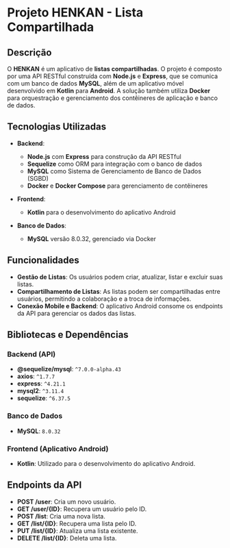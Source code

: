 # Projeto HENKAN - Lista Compartilhada

## Descrição

O **HENKAN** é um aplicativo de **listas compartilhadas**. O projeto é composto por uma API RESTful construída com **Node.js** e **Express**, que se comunica com um banco de dados **MySQL**, além de um aplicativo móvel desenvolvido em **Kotlin** para **Android**. A solução também utiliza **Docker** para orquestração e gerenciamento dos contêineres de aplicação e banco de dados.

## Tecnologias Utilizadas

- **Backend**:
  - **Node.js** com **Express** para construção da API RESTful
  - **Sequelize** como ORM para integração com o banco de dados
  - **MySQL** como Sistema de Gerenciamento de Banco de Dados (SGBD)
  - **Docker** e **Docker Compose** para gerenciamento de contêineres

- **Frontend**:
  - **Kotlin** para o desenvolvimento do aplicativo Android

- **Banco de Dados**:
  - **MySQL** versão 8.0.32, gerenciado via Docker

## Funcionalidades

- **Gestão de Listas**: Os usuários podem criar, atualizar, listar e excluir suas listas.
- **Compartilhamento de Listas**: As listas podem ser compartilhadas entre usuários, permitindo a colaboração e a troca de informações.
- **Conexão Mobile e Backend**: O aplicativo Android consome os endpoints da API para gerenciar os dados das listas.

## Bibliotecas e Dependências

### Backend (API)

- **@sequelize/mysql**: `^7.0.0-alpha.43`
- **axios**: `^1.7.7`
- **express**: `^4.21.1`
- **mysql2**: `^3.11.4`
- **sequelize**: `^6.37.5`

### Banco de Dados

- **MySQL**: `8.0.32`

### Frontend (Aplicativo Android)

- **Kotlin**: Utilizado para o desenvolvimento do aplicativo Android.


## Endpoints da API

- **POST /user**: Cria um novo usuário.
- **GET /user/{ID}**: Recupera um usuário pelo ID.
- **POST /list**: Cria uma nova lista.
- **GET /list/{ID}**: Recupera uma lista pelo ID.
- **PUT /list/{ID}**: Atualiza uma lista existente.
- **DELETE /list/{ID}**: Deleta uma lista.
